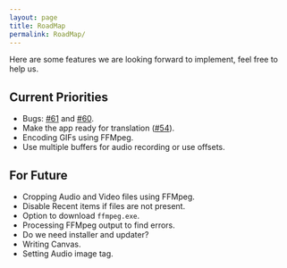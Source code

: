 ```yaml
---
layout: page
title: RoadMap
permalink: RoadMap/
---
```


Here are some features we are looking forward to implement, feel free to help us.

## Current Priorities
- Bugs: [#61](https://github.com/MathewSachin/Captura/issues/61) and [#60](https://github.com/MathewSachin/Captura/issues/60).
- Make the app ready for translation ([#54](https://github.com/MathewSachin/Captura/pull/54)).
- Encoding GIFs using FFMpeg.
- Use multiple buffers for audio recording or use offsets.

## For Future
- Cropping Audio and Video files using FFMpeg.
- Disable Recent items if files are not present.
- Option to download `ffmpeg.exe`.
- Processing FFMpeg output to find errors.
- Do we need installer and updater?
- Writing Canvas.
- Setting Audio image tag.